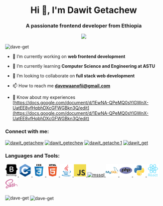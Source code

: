 <h1 align="center">Hi 👋, I'm Dawit Getachew</h1>
<h3 align="center">A passionate frontend developer from Ethiopia</h3>

<div align="center"> <img src="![gif3](https://github.com/dave-get/dave-get/assets/123627794/fe321d8e-2aa0-4b4b-903f-f44b1a4b8344)"></div>

<p align="left"> <img src="https://komarev.com/ghpvc/?username=dave-get&label=Profile%20views&color=0e75b6&style=flat" alt="dave-get" /> </p>

- 🔭 I’m currently working on **web frontend development**

- 🌱 I’m currently learning **Computer Science and Engineering at ASTU**

- 👯 I’m looking to collaborate on **full stack web development**

- 📫 How to reach me **davewaanofii@gmail.com**

- 📄 Know about my experiences [https://docs.google.com/document/d/1EwNA-QPeMQ0sYlGWnX-UatEE8vfHqbhDXcGFWGBkn3Q/edit](https://docs.google.com/document/d/1EwNA-QPeMQ0sYlGWnX-UatEE8vfHqbhDXcGFWGBkn3Q/edit)

<h3 align="left">Connect with me:</h3>
<p align="left">
<a href="https://linkedin.com/in/dawit_getachew" target="blank"><img align="center" src="https://raw.githubusercontent.com/rahuldkjain/github-profile-readme-generator/master/src/images/icons/Social/linked-in-alt.svg" alt="dawit_getachew" height="30" width="40" /></a>
<a href="https://fb.com/dawit_getechew" target="blank"><img align="center" src="https://raw.githubusercontent.com/rahuldkjain/github-profile-readme-generator/master/src/images/icons/Social/facebook.svg" alt="dawit_getechew" height="30" width="40" /></a>
<a href="https://instagram.com/dawit_getache.1" target="blank"><img align="center" src="https://raw.githubusercontent.com/rahuldkjain/github-profile-readme-generator/master/src/images/icons/Social/instagram.svg" alt="dawit_getache.1" height="30" width="40" /></a>
<a href="https://www.leetcode.com/dawit_get" target="blank"><img align="center" src="https://raw.githubusercontent.com/rahuldkjain/github-profile-readme-generator/master/src/images/icons/Social/leet-code.svg" alt="dawit_get" height="30" width="40" /></a>
</p>

<h3 align="left">Languages and Tools:</h3>
<p align="left"> <a href="https://getbootstrap.com" target="_blank" rel="noreferrer"> <img src="https://raw.githubusercontent.com/devicons/devicon/master/icons/bootstrap/bootstrap-plain-wordmark.svg" alt="bootstrap" width="40" height="40"/> </a> <a href="https://www.w3schools.com/cpp/" target="_blank" rel="noreferrer"> <img src="https://raw.githubusercontent.com/devicons/devicon/master/icons/cplusplus/cplusplus-original.svg" alt="cplusplus" width="40" height="40"/> </a> <a href="https://www.w3schools.com/css/" target="_blank" rel="noreferrer"> <img src="https://raw.githubusercontent.com/devicons/devicon/master/icons/css3/css3-original-wordmark.svg" alt="css3" width="40" height="40"/> </a> <a href="https://www.w3.org/html/" target="_blank" rel="noreferrer"> <img src="https://raw.githubusercontent.com/devicons/devicon/master/icons/html5/html5-original-wordmark.svg" alt="html5" width="40" height="40"/> </a> <a href="https://www.java.com" target="_blank" rel="noreferrer"> <img src="https://raw.githubusercontent.com/devicons/devicon/master/icons/java/java-original.svg" alt="java" width="40" height="40"/> </a> <a href="https://developer.mozilla.org/en-US/docs/Web/JavaScript" target="_blank" rel="noreferrer"> <img src="https://raw.githubusercontent.com/devicons/devicon/master/icons/javascript/javascript-original.svg" alt="javascript" width="40" height="40"/> </a> <a href="https://www.microsoft.com/en-us/sql-server" target="_blank" rel="noreferrer"> <img src="https://www.svgrepo.com/show/303229/microsoft-sql-server-logo.svg" alt="mssql" width="40" height="40"/> </a> <a href="https://www.mysql.com/" target="_blank" rel="noreferrer"> <img src="https://raw.githubusercontent.com/devicons/devicon/master/icons/mysql/mysql-original-wordmark.svg" alt="mysql" width="40" height="40"/> </a> <a href="https://www.php.net" target="_blank" rel="noreferrer"> <img src="https://raw.githubusercontent.com/devicons/devicon/master/icons/php/php-original.svg" alt="php" width="40" height="40"/> </a> <a href="https://www.python.org" target="_blank" rel="noreferrer"> <img src="https://raw.githubusercontent.com/devicons/devicon/master/icons/python/python-original.svg" alt="python" width="40" height="40"/> </a> <a href="https://reactjs.org/" target="_blank" rel="noreferrer"> <img src="https://raw.githubusercontent.com/devicons/devicon/master/icons/react/react-original-wordmark.svg" alt="react" width="40" height="40"/> </a> <a href="https://sass-lang.com" target="_blank" rel="noreferrer"> <img src="https://raw.githubusercontent.com/devicons/devicon/master/icons/sass/sass-original.svg" alt="sass" width="40" height="40"/> </a> </p>

<p><img align="left" src="https://github-readme-stats.vercel.app/api/top-langs?username=dave-get&show_icons=true&locale=en&layout=compact" alt="dave-get" /></p>

<p>&nbsp;<img align="center" src="https://github-readme-stats.vercel.app/api?username=dave-get&show_icons=true&locale=en" alt="dave-get" /></p>
